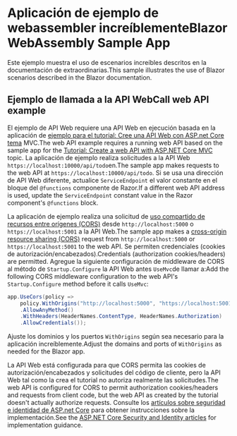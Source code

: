 # <a name="blazor-webassembly-sample-app"></a><span data-ttu-id="b0b61-101">Aplicación de ejemplo de webassembler increíblemente</span><span class="sxs-lookup"><span data-stu-id="b0b61-101">Blazor WebAssembly Sample App</span></span>

<span data-ttu-id="b0b61-102">Este ejemplo muestra el uso de escenarios increíbles descritos en la documentación de extraordinarias.</span><span class="sxs-lookup"><span data-stu-id="b0b61-102">This sample illustrates the use of Blazor scenarios described in the Blazor documentation.</span></span>

## <a name="call-web-api-example"></a><span data-ttu-id="b0b61-103">Ejemplo de llamada a la API Web</span><span class="sxs-lookup"><span data-stu-id="b0b61-103">Call web API example</span></span>

<span data-ttu-id="b0b61-104">El ejemplo de API Web requiere una API Web en ejecución basada en la aplicación de <a href="https://docs.microsoft.com/aspnet/core/tutorials/first-web-api">ejemplo para el tutorial: Cree una API Web con ASP.net Core tema</a> MVC.</span><span class="sxs-lookup"><span data-stu-id="b0b61-104">The web API example requires a running web API based on the sample app for the <a href="https://docs.microsoft.com/aspnet/core/tutorials/first-web-api">Tutorial: Create a web API with ASP.NET Core MVC</a> topic.</span></span> <span data-ttu-id="b0b61-105">La aplicación de ejemplo realiza solicitudes a la API Web `https://localhost:10000/api/todo`en.</span><span class="sxs-lookup"><span data-stu-id="b0b61-105">The sample app makes requests to the web API at `https://localhost:10000/api/todo`.</span></span> <span data-ttu-id="b0b61-106">Si se usa una dirección de API Web diferente, actualice `ServiceEndpoint` el valor constante en el bloque del `@functions` componente de Razor.</span><span class="sxs-lookup"><span data-stu-id="b0b61-106">If a different web API address is used, update the `ServiceEndpoint` constant value in the Razor component's `@functions` block.</span></span></p>

<span data-ttu-id="b0b61-107">La aplicación de ejemplo realiza una solicitud de <a href="https://docs.microsoft.com/aspnet/core/security/cors">uso compartido de recursos entre orígenes (CORS)</a> desde `http://localhost:5000` o `https://localhost:5001` a la API Web.</span><span class="sxs-lookup"><span data-stu-id="b0b61-107">The sample app makes a <a href="https://docs.microsoft.com/aspnet/core/security/cors">cross-origin resource sharing (CORS)</a> request from `http://localhost:5000` or `https://localhost:5001` to the web API.</span></span> <span data-ttu-id="b0b61-108">Se permiten credenciales (cookies de autorización/encabezados).</span><span class="sxs-lookup"><span data-stu-id="b0b61-108">Credentials (authorization cookies/headers) are permitted.</span></span> <span data-ttu-id="b0b61-109">Agregue la siguiente configuración de middleware de CORS al método de `Startup.Configure` la API Web antes `UseMvc`de llamar a:</span><span class="sxs-lookup"><span data-stu-id="b0b61-109">Add the following CORS middleware configuration to the web API's `Startup.Configure` method before it calls `UseMvc`:</span></span></p>

```csharp
app.UseCors(policy => 
    policy.WithOrigins("http://localhost:5000", "https://localhost:5001")
    .AllowAnyMethod()
    .WithHeaders(HeaderNames.ContentType, HeaderNames.Authorization)
    .AllowCredentials());
```

<span data-ttu-id="b0b61-110">Ajuste los dominios y los puertos `WithOrigins` según sea necesario para la aplicación increíblemente.</span><span class="sxs-lookup"><span data-stu-id="b0b61-110">Adjust the domains and ports of `WithOrigins` as needed for the Blazor app.</span></span>

<span data-ttu-id="b0b61-111">La API Web está configurada para que CORS permita las cookies de autorización/encabezados y solicitudes del código de cliente, pero la API Web tal como la crea el tutorial no autoriza realmente las solicitudes.</span><span class="sxs-lookup"><span data-stu-id="b0b61-111">The web API is configured for CORS to permit authorization cookies/headers and requests from client code, but the web API as created by the tutorial doesn't actually authorize requests.</span></span> <span data-ttu-id="b0b61-112">Consulte los <a href="https://docs.microsoft.com/aspnet/core/security/">artículos sobre seguridad e identidad de ASP.net Core</a> para obtener instrucciones sobre la implementación.</span><span class="sxs-lookup"><span data-stu-id="b0b61-112">See the <a href="https://docs.microsoft.com/aspnet/core/security/">ASP.NET Core Security and Identity articles</a> for implementation guidance.</span></span>
